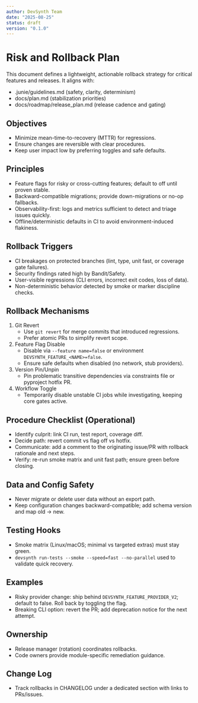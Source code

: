 ```yaml
---
author: DevSynth Team
date: "2025-08-25"
status: draft
version: "0.1.0"
---
```

# Risk and Rollback Plan

This document defines a lightweight, actionable rollback strategy for critical features and releases. It aligns with:
- .junie/guidelines.md (safety, clarity, determinism)
- docs/plan.md (stabilization priorities)
- docs/roadmap/release_plan.md (release cadence and gating)

## Objectives
- Minimize mean-time-to-recovery (MTTR) for regressions.
- Ensure changes are reversible with clear procedures.
- Keep user impact low by preferring toggles and safe defaults.

## Principles
- Feature flags for risky or cross-cutting features; default to off until proven stable.
- Backward-compatible migrations; provide down-migrations or no-op fallbacks.
- Observability-first: logs and metrics sufficient to detect and triage issues quickly.
- Offline/deterministic defaults in CI to avoid environment-induced flakiness.

## Rollback Triggers
- CI breakages on protected branches (lint, type, unit fast, or coverage gate failures).
- Security findings rated high by Bandit/Safety.
- User-visible regressions (CLI errors, incorrect exit codes, loss of data).
- Non-deterministic behavior detected by smoke or marker discipline checks.

## Rollback Mechanisms
1. Git Revert
   - Use `git revert` for merge commits that introduced regressions.
   - Prefer atomic PRs to simplify revert scope.
2. Feature Flag Disable
   - Disable via `--feature name=false` or environment `DEVSYNTH_FEATURE_<NAME>=false`.
   - Ensure safe defaults when disabled (no network, stub providers).
3. Version Pin/Unpin
   - Pin problematic transitive dependencies via constraints file or pyproject hotfix PR.
4. Workflow Toggle
   - Temporarily disable unstable CI jobs while investigating, keeping core gates active.

## Procedure Checklist (Operational)
- Identify culprit: link CI run, test report, coverage diff.
- Decide path: revert commit vs flag off vs hotfix.
- Communicate: add a comment to the originating issue/PR with rollback rationale and next steps.
- Verify: re-run smoke matrix and unit fast path; ensure green before closing.

## Data and Config Safety
- Never migrate or delete user data without an export path.
- Keep configuration changes backward-compatible; add schema version and map old -> new.

## Testing Hooks
- Smoke matrix (Linux/macOS; minimal vs targeted extras) must stay green.
- `devsynth run-tests --smoke --speed=fast --no-parallel` used to validate quick recovery.

## Examples
- Risky provider change: ship behind `DEVSYNTH_FEATURE_PROVIDER_V2`; default to false. Roll back by toggling the flag.
- Breaking CLI option: revert the PR; add deprecation notice for the next attempt.

## Ownership
- Release manager (rotation) coordinates rollbacks.
- Code owners provide module-specific remediation guidance.

## Change Log
- Track rollbacks in CHANGELOG under a dedicated section with links to PRs/issues.
